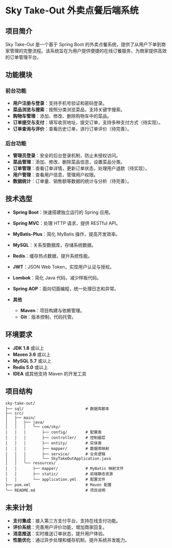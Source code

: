 # Sky Take-Out 外卖点餐后端系统

## 项目简介

Sky Take-Out 是一个基于 Spring Boot 的外卖点餐系统，提供了从用户下单到商家管理的完整流程。该系统旨在为用户提供便捷的在线订餐服务，为商家提供高效的订单管理平台。

## 功能模块

### 前台功能

- **用户注册与登录**：支持手机号验证和密码登录。
- **菜品浏览与搜索**：按照分类浏览菜品，支持关键字搜索。
- **购物车管理**：添加、修改、删除购物车中的菜品。
- **订单提交与支付**：填写收货地址，提交订单，支持多种支付方式（待实现）。
- **订单查询与评价**：查看历史订单，进行订单评价（待完善）。

### 后台功能

- **管理员登录**：安全的后台登录机制，防止未授权访问。
- **菜品管理**：添加、修改、删除菜品信息，设置菜品分类。
- **订单管理**：查看订单详情，更新订单状态，处理用户退款（待实现）。
- **用户管理**：查看用户信息，管理用户权限。
- **数据统计**：订单量、销售额等数据的统计与分析（待完善）。

## 技术选型

- **Spring Boot**：快速搭建独立运行的 Spring 应用。
- **Spring MVC**：处理 HTTP 请求，提供 RESTful API。
- **MyBatis-Plus**：简化 MyBatis 操作，提高开发效率。
- **MySQL**：关系型数据库，存储系统数据。
- **Redis**：缓存热点数据，提升系统性能。
- **JWT**：JSON Web Token，实现用户认证与授权。
- **Lombok**：简化 Java 代码，减少样板代码。
- **Spring AOP**：面向切面编程，统一处理日志和异常。

- **其他**

  - **Maven**：项目构建与依赖管理。
  - **Git**：版本控制，代码托管。

## 环境要求

- **JDK 1.8** 或以上
- **Maven 3.6** 或以上
- **MySQL 5.7** 或以上
- **Redis 5.0** 或以上
- **IDEA** 或其他支持 Maven 的开发工具

## 项目结构

```
sky-take-out/
├── sql/                           # 数据库脚本
├── src/
│   ├── main/
│   │   ├── java/
│   │   │   └── com/sky/
│   │   │       ├── config/        # 配置类
│   │   │       ├── controller/    # 控制器层
│   │   │       ├── entity/        # 实体类
│   │   │       ├── mapper/        # 数据库映射
│   │   │       ├── service/       # 业务逻辑
│   │   │       └── SkyTakeOutApplication.java
│   │   └── resources/
│   │       ├── mapper/            # MyBatis 映射文件
│   │       ├── static/            # 前端静态资源
│   │       └── application.yml    # 配置文件
├── pom.xml                        # Maven 配置
└── README.md                      # 项目说明
```

## 未来计划

- **支付集成**：接入第三方支付平台，支持在线支付功能。
- **评价系统**：完善用户评价功能，增加商家回复。
- **消息推送**：实时推送订单状态，提升用户体验。
- **性能优化**：通过异步处理和缓存机制，提升系统并发能力。
